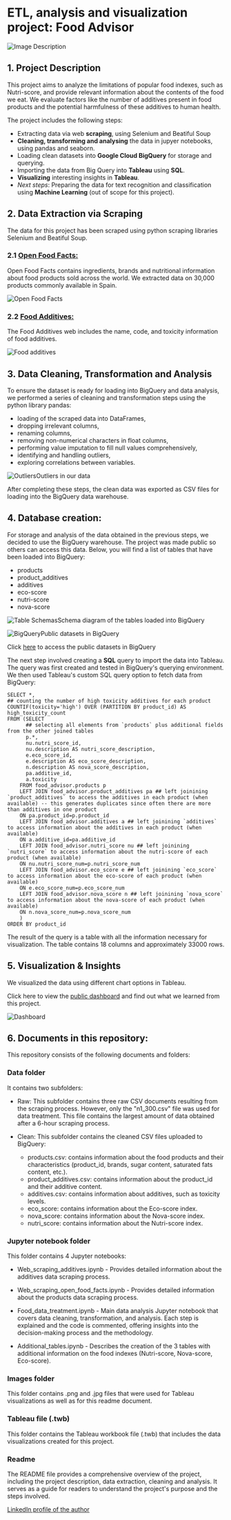 # ETL, analysis and visualization project: Food Advisor

![Image Description](images/p-1-food-labels-to-read-1515525122.jpg)


## 1. Project Description

This project aims to analyze the limitations of popular food indexes, such as Nutri-score, and provide relevant information about the contents of the food we eat. We evaluate factors like the number of additives present in food products and the potential harmfulness of these additives to human health.

The project includes the following steps:

- Extracting data via web **scraping**, using Selenium and Beatiful Soup
- **Cleaning, transforming and analysing** the data in jupyer notebooks, using pandas and seaborn.
- Loading clean datasets into **Google Cloud BigQuery** for storage and querying.
- Importing the data from Big Query into **Tableau** using **SQL**.
- **Visualizing** interesting insights in **Tableau**.
- *Next steps*: Preparing the data for text recognition and classification using **Machine Learning** (out of scope for this project).

## 2. Data Extraction via Scraping

The data for this project has been scraped using python scraping libraries Selenium and Beatiful Soup.

### 2.1 [Open Food Facts:](https://es.openfoodfacts.org/)

Open Food Facts contains ingredients, brands and nutritional information about food products sold across the world. We extracted data on 30,000 products commonly available in Spain.  

![Open Food Facts](images/food_facts.png)


### 2.2 [Food Additives:](https://www.aditivos-alimentarios.com/)

The Food Additives web includes the name, code, and toxicity information of food additives.

![Food additives](images/food_additives.png)

## 3. Data Cleaning, Transformation and Analysis


To ensure the dataset is ready for loading into BigQuery and data analysis, we performed a series of cleaning and transformation steps using the python library pandas:
- loading of the scraped data into DataFrames,
- dropping irrelevant columns,
- renaming columns,
- removing non-numerical characters in float columns,
- performing value imputation to fill null values comprehensively,
- identifying and handling outliers,
- exploring correlations between variables.


![Outliers](images/Outliers.png)Outliers in our data

After completing these steps, the clean data was exported as CSV files for loading into the BigQuery data warehouse.

## 4. Database creation:

For storage and analysis of the data obtained in the previous steps, we decided to use the BigQuery warehouse. The project was made public so others can access this data. Below, you will find a list of tables that have been loaded into BigQuery:

- products
- product_additives
- additives
- eco-score
- nutri-score
- nova-score

![Table Schemas](images/tableschemas.png)Schema diagram of the tables loaded into BigQuery


![BigQuery](images/BigQuery.png)Public datasets in BigQuery

Click [here](https://console.cloud.google.com/bigquery?hl=es&_ga=2.9595701.1641939318.1694040162-741584245.1693333121&pli=1&project=food-advisor-397909&ws=!1m9!1m4!1m3!1sfood-advisor-397909!2sbquxjob_5a977b_18a6caa937a!3seurope-southwest1!1m3!3m2!1sfood-advisor-397909!2sfood_advisor) to access the public datasets in BigQuery

The next step involved creating a **SQL** query to import the data into Tableau. The query was first created and tested in BigQuery's querying environment. We then used Tableau's custom SQL query option to fetch data from BigQuery:

``` 
SELECT *,
## counting the number of high toxicity additives for each product
COUNTIF(toxicity='high') OVER (PARTITION BY product_id) AS high_toxicity_count
FROM (SELECT
      ## selecting all elements from `products` plus additional fields from the other joined tables 
      p.*,
      nu.nutri_score_id,
      nu.description AS nutri_score_description,
      e.eco_score_id,
      e.description AS eco_score_description,
      n.description AS nova_score_description,
      pa.additive_id,
      a.toxicity
    FROM food_advisor.products p
    LEFT JOIN food_advisor.product_additives pa ## left joinining `product_additives` to access the additives in each product (when available) -- this generates duplicates since often there are more than additives in one product
    ON pa.product_id=p.product_id
    LEFT JOIN food_advisor.additives a ## left joinining `additives` to access information about the additives in each product (when available)
    ON a.additive_id=pa.additive_id
    LEFT JOIN food_advisor.nutri_score nu ## left joinining `nutri_score` to access information about the nutri-score of each product (when available)
    ON nu.nutri_score_num=p.nutri_score_num
    LEFT JOIN food_advisor.eco_score e ## left joinining `eco_score` to access information about the eco-score of each product (when available)
    ON e.eco_score_num=p.eco_score_num
    LEFT JOIN food_advisor.nova_score n ## left joinining `nova_score` to access information about the nova-score of each product (when available)
    ON n.nova_score_num=p.nova_score_num
    ) 
ORDER BY product_id 
```

The result of the query is a table with all the information necessary for visualization. The table contains 18 columns and approximately 33000 rows.

## 5. Visualization & Insights 

We visualized the data using different chart options in Tableau. 

Click here to view the [public dashboard](https://public.tableau.com/app/profile/david.nunez2187/viz/Food_Advisor/Dashboard_V4) and find out what we learned from this project.

![Dashboard](images/tableau_screenshot.png)

## 6. Documents in this repository:

This repository consists of the following documents and folders:

### Data folder
It contains two subfolders:

- Raw: This subfolder contains three raw CSV documents resulting from the scraping process. However, only the "n1_300.csv" file was used for data treatment. This file contains the largest amount of data obtained after a 6-hour scraping process. 

- Clean: This subfolder contains the cleaned CSV files uploaded to BigQuery:
    - products.csv: contains information about the food products and their characteristics (product_id, brands, sugar content, saturated fats content, etc.).
    - product_additives.csv: contains information about the product_id and their additive content.
    - additives.csv: contains information about additives, such as toxicity levels.
    - eco_score: contains information about the Eco-score index.
    - nova_score: contains information about the Nova-score index.
    - nutri_score: contains information about the Nutri-score index.



### Jupyter notebook folder
This folder contains 4 Jupyter notebooks: 
- Web_scraping_additives.ipynb - Provides detailed information about the additives data scraping process.

- Web_scraping_open_food_facts.ipynb - Provides detailed information about the products data scraping process.

- Food_data_treatment.ipynb - Main data analysis Jupyter notebook that covers data cleaning, transformation, and analysis. Each step is explained and the code is commented, offering insights into the decision-making process and the methodology.

- Additional_tables.ipynb - Describes the creation of the 3 tables with additional information on the food indexes (Nutri-score, Nova-score, Eco-score).



### Images folder
This folder contains .png and .jpg files that were used for Tableau visualizations as well as for this readme document.

### Tableau file (.twb)
This folder contains the Tableau workbook file (.twb) that includes the data visualizations created for this project.

### Readme
The README file provides a comprehensive overview of the project, including the project description, data extraction, cleaning and analysis. It serves as a guide for readers to understand the project's purpose and the steps involved.


[LinkedIn profile of the author](https://www.linkedin.com/in/david-n%C3%BA%C3%B1ez-pastrana-595ba684/)

